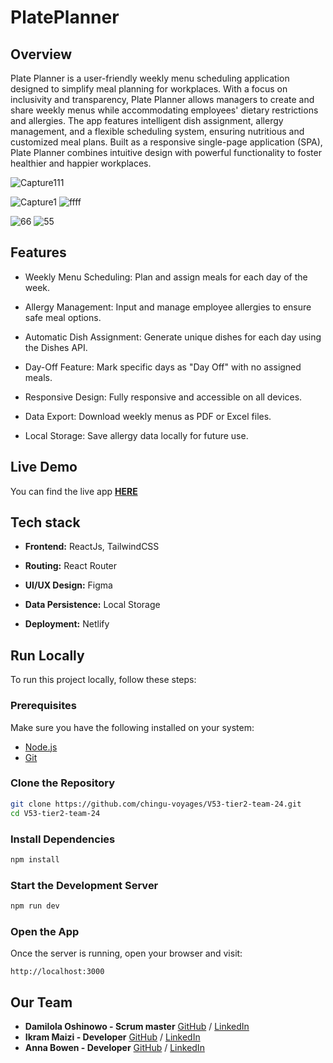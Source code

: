 # PlatePlanner

## Overview

Plate Planner is a user-friendly weekly menu scheduling application designed to simplify meal planning for workplaces. With a focus on inclusivity and transparency, Plate Planner allows managers to create and share weekly menus while accommodating employees' dietary restrictions and allergies. The app features intelligent dish assignment, allergy management, and a flexible scheduling system, ensuring nutritious and customized meal plans. Built as a responsive single-page application (SPA), Plate Planner combines intuitive design with powerful functionality to foster healthier and happier workplaces.

![Capture111](https://github.com/user-attachments/assets/32098251-7236-4a62-b886-ef4c7e93c9e8)

![Capture1](https://github.com/user-attachments/assets/e8488cbf-46e6-41bb-8224-01defc788b13)
![ffff](https://github.com/user-attachments/assets/e3993938-1f5f-4c75-b4b4-43701324f69e)

![66](https://github.com/user-attachments/assets/67f86691-c098-4e62-9e1a-627d82baff4c)
![55](https://github.com/user-attachments/assets/b4704bec-b7cc-412f-81aa-62f24bc26fab)


## Features

- Weekly Menu Scheduling: Plan and assign meals for each day of the week.

- Allergy Management: Input and manage employee allergies to ensure safe meal options.

- Automatic Dish Assignment: Generate unique dishes for each day using the Dishes API.

- Day-Off Feature: Mark specific days as "Day Off" with no assigned meals.

- Responsive Design: Fully responsive and accessible on all devices.

- Data Export: Download weekly menus as PDF or Excel files.

- Local Storage: Save allergy data locally for future use.

## Live Demo

You can find the live app **[HERE](https://iplateplanner.netlify.app/)**

## Tech stack

- **Frontend:** ReactJs, TailwindCSS

- **Routing:** React Router

- **UI/UX Design:** Figma

- **Data Persistence:** Local Storage

- **Deployment:** Netlify

## Run Locally

To run this project locally, follow these steps:

### Prerequisites

Make sure you have the following installed on your system:

- [Node.js](https://nodejs.org/) 
- [Git](https://git-scm.com/) 

### Clone the Repository

```sh
git clone https://github.com/chingu-voyages/V53-tier2-team-24.git
cd V53-tier2-team-24
```

### Install Dependencies

```sh
npm install
```

### Start the Development Server

```sh
npm run dev
```

### Open the App

Once the server is running, open your browser and visit:

```
http://localhost:3000
```


## Our Team

 - **Damilola Oshinowo - Scrum master** [GitHub](https://github.com/dami-boy) / [LinkedIn](https://linkedin.com/in/damilola-oshinowo)  
 - **Ikram Maizi - Developer** [GitHub](https://github.com/ikrammaizi) / [LinkedIn](https://www.linkedin.com/in/ikram-maizi-6142011bb/)  
 - **Anna Bowen - Developer** [GitHub](https://github.com/bowenanna) / [LinkedIn](https://www.linkedin.com/in/realannabowen/)   
